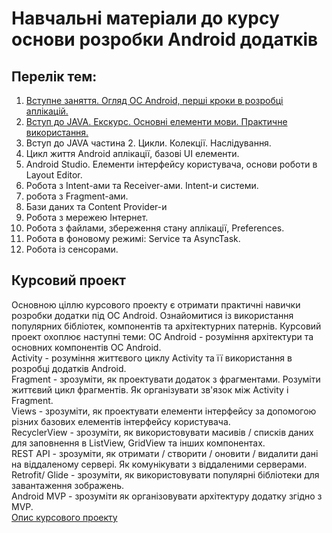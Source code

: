 # Навчальні матеріали до курсу основи розробки Android додатків

## Перелік тем:
1) [Вступне заняття. Огляд ОС Android, перші кроки в розробці аплікацій.](0_intro.md)<br> 
2) [Вступ до JAVA. Екскурс. Основні елементи мови. Практичне використання.](1_java_part1.md)<br>
3) Вступ до JAVA частина 2. Цикли. Колекції. Наслідування.<br>
4) Цикл життя Android аплікації, базові UI елементи.<br>
5) Android Studio. Елементи інтерфейсу користувача, основи роботи в Layout Editor.<br>
6) Робота з Intent-ами та Receiver-ами. Intent-и системи.<br>
7) робота з Fragment-ами.<br>
8) Бази даних та Content Provider-и<br>
9) Робота з мережею Інтернет.<br>
10) Робота з файлами, збереження стану аплікації, Preferences.<br>
11) Робота в фоновому режимі: Service та AsyncTask.<br>
12) Робота із сенсорами.<br>

## Курсовий проект
Основною ціллю курсового проекту є отримати практичні навички розробки додатки під ОС Android. Ознайомитися із використання популярних бібліотек, компонентів та архітектурних патернів. Курсовий проект охоплює наступні теми:
ОС Android - розуміння архітектури та основних компонентів ОС Android.<br>
Activity - розуміння життєвого циклу Activity та її використання в розробці додатків Android.<br>
Fragment - зрозуміти, як проектувати додаток з фрагментами. Розуміти життєвий цикл фрагментів. Як організувати зв'язок між Activity і Fragment.<br>
Views - зрозуміти, як проектувати елементи інтерфейсу за допомогою різних базових елементів інтерфейсу користувача.<br>
RecyclerView - зрозуміти, як використовувати масивів / списків даних для заповнення в ListView, GridView та інших компонентах.<br>
REST API - зрозуміти, як отримати / створити / оновити / видалити дані на віддаленому сервері. Як комунікувати з віддаленими серверами.<br>
Retrofit/ Glide - зрозуміти, як використовувати популярні бібліотеки для завантаження зображень.<br>
Android MVP - зрозуміти як організовувати архітектуру додатку згідно з MVP.<br>
[Опис курсового проекту](https://docs.google.com/document/d/14UDe7SXd2zrWBW0XNbPjL5oz43zMdSm6IjXCbADizDA/edit?usp=sharing)